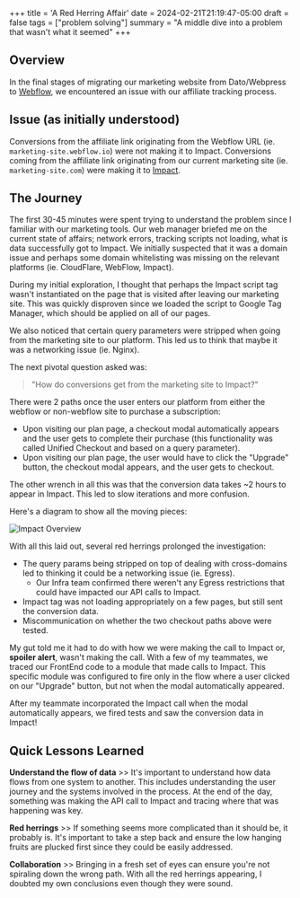 +++
title = 'A Red Herring Affair'
date = 2024-02-21T21:19:47-05:00
draft = false
tags = ["problem solving"]
summary = "A middle dive into a problem that wasn't what it seemed"
+++

## **Overview**

In the final stages of migrating our marketing website from Dato/Webpress to [Webflow](https://webflow.com/), we encountered an issue with our affiliate tracking process.

## **Issue (as initially understood)**
Conversions from the affiliate link originating from the Webflow URL (ie. `marketing-site.webflow.io`) were not making it to Impact. Conversions coming from the affiliate link originating from our current marketing site (ie. `marketing-site.com`) were making it to [Impact](https://impact.com/partners/affiliate-partners/). 

## **The Journey**
The first 30-45 minutes were spent trying to understand the problem since I familiar with our marketing tools. Our web manager briefed me on the current state of affairs; network errors, tracking scripts not loading, what is data successfully got to Impact. We initially suspected that it was a domain issue and perhaps some domain whitelisting was missing on the relevant platforms (ie. CloudFlare, WebFlow, Impact).

During my initial exploration, I thought that perhaps the Impact script tag wasn't instantiated on the page that is visited after leaving our marketing site. This was quickly disproven since we loaded the script to Google Tag Manager, which should be applied on all of our pages. 

We also noticed that certain query parameters were stripped when going from the marketing site to our platform. This led us to think that maybe it was a networking issue (ie. Nginx). 

The next pivotal question asked was:

> "How do conversions get from the marketing site to Impact?" 

There were 2 paths once the user enters our platform from either the webflow or non-webflow site to purchase a subscription:
- Upon visiting our plan page, a checkout modal automatically appears and the user gets to complete their purchase (this functionality was called Unified Checkout and based on a query parameter).
- Upon visiting our plan page, the user would have to click the "Upgrade" button, the checkout modal appears, and the user gets to checkout.

The other wrench in all this was that the conversion data takes ~2 hours to appear in Impact. This led to slow iterations and more confusion.

Here's a diagram to show all the moving pieces:

![Impact Overview](/images/impact_issue.jpeg)

With all this laid out, several red herrings prolonged the investigation:
- The query params being stripped on top of dealing with cross-domains led to thinking it could be a networking issue (ie. Egress).
	- Our Infra team confirmed there weren't any Egress restrictions that could have impacted our API calls to Impact.
- Impact tag was not loading appropriately on a few pages, but still sent the conversion data.
- Miscommunication on whether the two checkout paths above were tested.

My gut told me it had to do with how we were making the call to Impact or, **spoiler alert**, wasn't making the call. With a few of my teammates, we traced our FrontEnd code to a module that made calls to Impact. This specific module was configured to fire only in the flow where a user clicked on our "Upgrade" button, but not when the modal automatically appeared.

After my teammate incorporated the Impact call when the modal automatically appears, we fired tests and saw the conversion data in Impact!

## **Quick Lessons Learned**

**Understand the flow of data** >> It's important to understand how data flows from one system to another. This includes understanding the user journey and the systems involved in the process. At the end of the day, something was making the API call to Impact and tracing where that was happening was key.

**Red herrings** >> If something seems more complicated than it should be, it probably is. It's important to take a step back and ensure the low hanging fruits are plucked first since they could be easily addressed.

**Collaboration** >> Bringing in a fresh set of eyes can ensure you're not spiraling down the wrong path. With all the red herrings appearing, I doubted my own conclusions even though they were sound.

